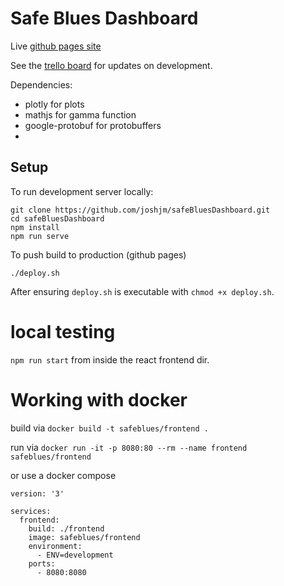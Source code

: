 # Safe Blues Dashboard

Live [github pages site](https://safeblues.github.io/frontend/)

See the [trello board](https://trello.com/b/zOFm4RfY/safeblues-dashboard) for updates on development. 

Dependencies:
- plotly for plots
- mathjs for gamma function
- google-protobuf for protobuffers
- 
## Setup
To run development server locally:
```
git clone https://github.com/joshjm/safeBluesDashboard.git
cd safeBluesDashboard
npm install
npm run serve
```

To push build to production (github pages)
```
./deploy.sh
```
After ensuring `deploy.sh` is executable with `chmod +x deploy.sh`.


# local testing

`npm run start` from inside the react frontend dir. 
 # Working with docker

 build via `docker build -t safeblues/frontend .`

run via `docker run -it -p 8080:80 --rm --name frontend safeblues/frontend`

or use a docker compose 

```
version: '3'

services:
  frontend:
    build: ./frontend
    image: safeblues/frontend
    environment:
      - ENV=development
    ports:
      - 8080:8080
```